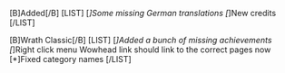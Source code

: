 [B]Added[/B]
[LIST]
[*]Some missing German translations
[*]New credits
[/LIST]

[B]Wrath Classic[/B]
[LIST]
[*]Added a bunch of missing achievements
[*]Right click menu Wowhead link should link to the correct pages now
[*]Fixed category names
[/LIST]
